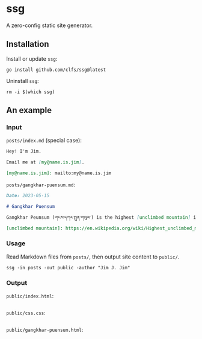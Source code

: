 # ssg

A zero-config static site generator.

## Installation

Install or update `ssg`:

```text
go install github.com/clfs/ssg@latest
```

Uninstall `ssg`:

```text
rm -i $(which ssg)
```

## An example

### Input

`posts/index.md` (special case):

```markdown
Hey! I'm Jim.

Email me at [my@name.is.jim].

[my@name.is.jim]: mailto:my@name.is.jim
```

`posts/gangkhar-puensum.md`:

```markdown
Date: 2023-05-15

# Gangkhar Puensum 

Gangkhar Peunsum (གངས་དཀར་སྤུན་གསུམ་) is the highest [unclimbed mountain] in the world.

[unclimbed mountain]: https://en.wikipedia.org/wiki/Highest_unclimbed_mountain
```

### Usage

Read Markdown files from `posts/`, then output site content to `public/`.

```text
ssg -in posts -out public -author "Jim J. Jim"
```

### Output

`public/index.html`:

```html
```

`public/css.css`:

```css
```

`public/gangkhar-puensum.html`:

```html
```